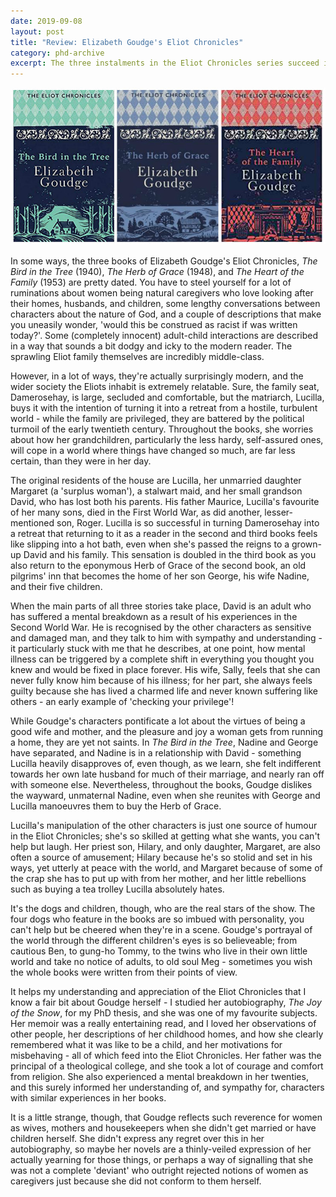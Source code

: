 ```yaml
---
date: 2019-09-08
layout: post
title: "Review: Elizabeth Goudge's Eliot Chronicles"
category: phd-archive
excerpt: The three instalments in the Eliot Chronicles series succeed in being both old-fashioned and surprisingly modern and relevant.
---
```


![The Bird in the Tree, The Herb of Grace, The Heart of the Family](/images/the-eliot-chronicles.jpg)

In some ways, the three books of Elizabeth Goudge's Eliot Chronicles, <cite>The Bird in the Tree</cite> (1940), <cite>The Herb of Grace</cite> (1948), and <cite>The Heart of the Family</cite> (1953) are pretty dated. You have to steel yourself for a lot of ruminations about women being natural caregivers who love looking after their homes, husbands, and children, some lengthy conversations between characters about the nature of God, and a couple of descriptions that make you uneasily wonder, 'would this be construed as racist if was written today?'. Some (completely innocent) adult-child interactions are described in a way that sounds a bit dodgy and icky to the modern reader. The sprawling Eliot family themselves are incredibly middle-class.

However, in a lot of ways, they're actually surprisingly modern, and the wider society the Eliots inhabit is extremely relatable. Sure, the family seat, Damerosehay, is large, secluded and comfortable, but the matriarch, Lucilla, buys it with the intention of turning it into a retreat from a hostile, turbulent world - while the family are privileged, they are battered by the political turmoil of the early twentieth century. Throughout the books, she worries about how her grandchildren, particularly the less hardy, self-assured ones, will cope in a world where things have changed so much, are far less certain, than they were in her day.

The original residents of the house are Lucilla, her unmarried daughter Margaret (a 'surplus woman'), a stalwart maid, and her small grandson David, who has lost both his parents. His father Maurice, Lucilla's favourite of her many sons, died in the First World War, as did another, lesser-mentioned son, Roger. Lucilla is so successful in turning Damerosehay into a retreat that returning to it as a reader in the second and third books feels like slipping into a hot bath, even when she's passed the reigns to a grown-up David and his family. This sensation is doubled in the third book as you also return to the eponymous Herb of Grace of the second book, an old pilgrims' inn that becomes the home of her son George, his wife Nadine, and their five children.

When the main parts of all three stories take place, David is an adult who has suffered a mental breakdown as a result of his experiences in the Second World War. He is recognised by the other characters as sensitive and damaged man, and they talk to him with sympathy and understanding - it particularly stuck with me that he describes, at one point, how mental illness can be triggered by a complete shift in everything you thought you knew and would be fixed in place forever. His wife, Sally, feels that she can never fully know him because of his illness; for her part, she always feels guilty because she has lived a charmed life and never known suffering like others - an early example of 'checking your privilege'!

While Goudge's characters pontificate a lot about the virtues of being a good wife and mother, and the pleasure and joy a woman gets from running a home, they are yet not saints. In <cite>The Bird in the Tree</cite>, Nadine and George have separated, and Nadine is in a relationship with David - something Lucilla heavily disapproves of, even though, as we learn, she felt indifferent towards her own late husband for much of their marriage, and nearly ran off with someone else. Nevertheless, throughout the books, Goudge dislikes the wayward, unmaternal Nadine, even when she reunites with George and Lucilla manoeuvres them to buy the Herb of Grace.

Lucilla's manipulation of the other characters is just one source of humour in the Eliot Chronicles; she's so skilled at getting what she wants, you can't help but laugh. Her priest son, Hilary, and only daughter, Margaret, are also often a source of amusement; Hilary because he's so stolid and set in his ways, yet utterly at peace with the world, and Margaret because of some of the crap she has to put up with from her mother, and her little rebellions such as buying a tea trolley Lucilla absolutely hates.

It's the dogs and children, though, who are the real stars of the show. The four dogs who feature in the books are so imbued with personality, you can't help but be cheered when they're in a scene. Goudge's portrayal of the world through the different children's eyes is so believeable; from cautious Ben, to gung-ho Tommy, to the twins who live in their own little world and take no notice of adults, to old soul Meg - sometimes you wish the whole books were written from their points of view.

It helps my understanding and appreciation of the Eliot Chronicles that I know a fair bit about Goudge herself - I studied her autobiography, <cite>The Joy of the Snow</cite>, for my PhD thesis, and she was one of my favourite subjects. Her memoir was a really entertaining read, and I loved her observations of other people, her descriptions of her childhood homes, and how she clearly remembered what it was like to be a child, and her motivations for misbehaving - all of which feed into the Eliot Chronicles. Her father was the principal of a theological college, and she took a lot of courage and comfort from religion. She also experienced a mental breakdown in her twenties, and this surely informed her understanding of, and sympathy for, characters with similar experiences in her books.

It is a little strange, though, that Goudge reflects such reverence for women as wives, mothers and housekeepers when she didn't get married or have children herself. She didn't express any regret over this in her autobiography, so maybe her novels are a thinly-veiled expression of her actually yearning for those things, or perhaps a way of signalling that she was not a complete 'deviant' who outright rejected notions of women as caregivers just because she did not conform to them herself.
